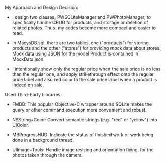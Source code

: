 My Approach and Design Decision:

- I design two classes, PWSQLiteManager and PWPhotoManager, to specifically handle CRUD for products, and storage or deletion of related photos. Thus, my codes become more compact and easier to read.

- In MacysDB.sql, there are two tables, one ("products") for storing products and the other ("stores") for providing mock data about stores. Mock data using JSON for the model Product is contained in MockData.json.

- I intentionally show only the regular price when the sale price is no less than the regular one, and apply strikethrough effect onto the regular price label and also red color to the sale price label when a product is indeed on sale.

Used Third-Party Libraries:

- FMDB: This popular Objective-C wrapper around SQLite makes the query or other command execution more convenient and robust.

- NSString+Color: Convert semantic strings (e.g. "red" or "yellow") into UIColor.

- MBProgressHUD: Indicate the status of finished work or work being done in a background thread.

- UIImage+Tools: Handle image resizing and orientation fixing, for the photos taken through the camera.
